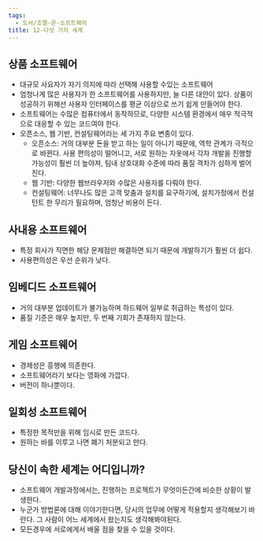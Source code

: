 ```yaml
---
tags:
  - 도서/조엘-온-소프트웨어
title: 12-다섯 가지 세계
---
```




## 상품 소프트웨어

- 대규모 사요자가 자기 의지에 따라 선택해 사용할 수있는 소프트웨어
- 엄청나게 많은 사용자가 한 소프트웨어를 사용하지만, 늘 다른 대안이 있다. 상품이 성공하기 위해선 사용자 인터페이스를 평균 이상으로 쓰기 쉽게 만들어야 한다.
- 소프트웨어는 수많은 컴퓨터에서 동작하므로, 다양한 시스템 환경에서 매우 적극적으로 대응할 수 있는 코드여야 한다.
- 오픈소스, 웹 기반, 컨설팅웨어라는 세 가지 주요 변종이 있다.
  - 오픈소스: 거의 대부분 돈을 받고 하는 일이 아니기 때문에, 역학 관계가 극적으로 바뀐다. 사용 편의성이 떨어니고, 서로 원하는 자옷에서 각자 개발을 진행할 가능성이 훨씬 더 높아져, 팀내 상호대화 수준에 따라 품질 격차가 심하게 벌어진다.
  - 웹 기반: 다양한 웹브라우저와 수많은 사용자를 다뤄야 한다.
  - 컨설팅웨어: 너무나도 많은 고객 맞춤과 설치를 요구하기에, 설치가정에서 컨설턴트 한 무리가 필요하며, 엄청난 비용이 든다.

## 사내용 소프트웨어

- 특정 회사가 직면한 해당 문제점만 해결하면 되기 때문에 개발하기가 훨씬 더 쉽다.
- 사용편의성은 우선 순위가 낮다.

## 임베디드 소프트웨어

- 거의 대부분 업데이트가 불가능하며 하드웨어 일부로 취급하는 특성이 있다.
- 품질 기준은 매우 높지만, 두 번째 기회가 존재하지 않는다.

## 게임 소프트웨어

- 경제성은 흥행에 의존한다.
- 소프트웨어라기 보다는 영화에 가깝다.
- 버전이 하나뿐이다.

## 일회성 소프트웨어

- 특정한 목적만을 위해 임시로 만든 코드다.
- 원하는 바를 이루고 나면 폐기 처분되고 만다.

## 당신이 속한 세계는 어디입니까?

- 소프트웨어 개발과정에서는, 진행하는 프로젝트가 무엇이든간에 비슷한 상황이 발생한다.
- 누군가 방법론에 대해 이야기한다면, 당시의 업무에 어떻게 적용할지 생각해보기 바란다. 그 사람이 어느 세계에서 왔는지도 생각해봐야된다.
- 모든경우에 서로에게서 배울 점을 찾을 수 있을 것이다. 

